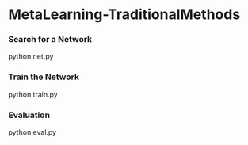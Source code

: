 # MetaLearning-TraditionalMethods

### Search for a Network
python net.py

### Train the Network
python train.py

### Evaluation
python eval.py
